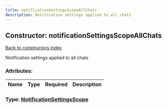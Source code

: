 ```yaml
---
title: notificationSettingsScopeAllChats
description: Notification settings applied to all chats
---
```

## Constructor: notificationSettingsScopeAllChats  
[Back to constructors index](index.md)



Notification settings applied to all chats

### Attributes:

| Name     |    Type       | Required | Description |
|----------|---------------|----------|-------------|



### Type: [NotificationSettingsScope](../types/NotificationSettingsScope.md)


